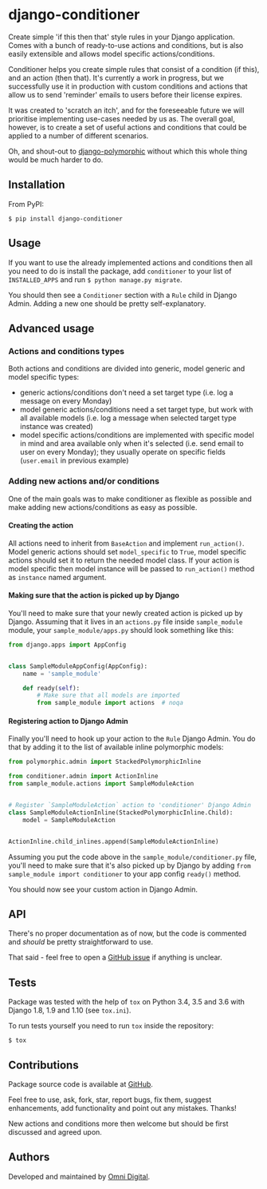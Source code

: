 # django-conditioner
Create simple 'if this then that' style rules in your Django application. Comes with a bunch of ready-to-use actions
and conditions, but is also easily extensible and allows model specific actions/conditions.

Conditioner helps you create simple rules that consist of a condition (if this), and an action (then that). It's
currently a work in progress, but we successfully use it in production with custom conditions and actions that allow us
to send 'reminder' emails to users before their license expires.

It was created to 'scratch an itch', and for the foreseeable future we will prioritise implementing use-cases needed by
us as. The overall goal, however, is to create a set of useful actions and conditions that could be applied to a number
of different scenarios.

Oh, and shout-out to [django-polymorphic][django-polymorphic] without which this whole thing would be much harder to do.

## Installation
From PyPI:

```shell
$ pip install django-conditioner
```

## Usage
If you want to use the already implemented actions and conditions then all you need to do is install the package, add
`conditioner` to your list of `INSTALLED_APPS` and run `$ python manage.py migrate`.

You should then see a `Conditioner` section with a `Rule` child in Django Admin. Adding a new one should be pretty
self-explanatory.

## Advanced usage

### Actions and conditions types
Both actions and conditions are divided into generic, model generic and model specific types:  
- generic actions/conditions don't need a set target type (i.e. log a message on every Monday)
- model generic actions/conditions need a set target type, but work with all available models (i.e. log a message when
 selected target type instance was created)
- model specific actions/conditions are implemented with specific model in mind and area available only when it's
 selected (i.e. send email to user on every Monday); they usually operate on specific fields (`user.email` in 
 previous example)

### Adding new actions and/or conditions
One of the main goals was to make conditioner as flexible as possible and make adding new actions/conditions as easy
as possible.

#### Creating the action
All actions need to inherit from `BaseAction` and implement `run_action()`. Model generic actions should set
`model_specific` to `True`, model specific actions should set it to return the needed model class. If your action is
model specific then model instance will be passed to `run_action()` method as `instance` named argument.

#### Making sure that the action is picked up by Django
You'll need to make sure that your newly created action is picked up by Django. Assuming that it lives in an
`actions.py` file inside `sample_module` module, your `sample_module/apps.py` should look something like this:

```python
from django.apps import AppConfig


class SampleModuleAppConfig(AppConfig):
    name = 'sample_module'

    def ready(self):
        # Make sure that all models are imported
        from sample_module import actions  # noqa
```

#### Registering action to Django Admin
Finally you'll need to hook up your action to the `Rule` Django Admin. You do that by adding it to the list of available
inline polymorphic models:

```python
from polymorphic.admin import StackedPolymorphicInline

from conditioner.admin import ActionInline
from sample_module.actions import SampleModuleAction


# Register `SampleModuleAction` action to 'conditioner' Django Admin
class SampleModuleActionInline(StackedPolymorphicInline.Child):
    model = SampleModuleAction


ActionInline.child_inlines.append(SampleModuleActionInline)
```

Assuming you put the code above in the `sample_module/conditioner.py` file, you'll need to make sure that it's also
picked up by Django by adding `from sample_module import conditioner` to your app config `ready()` method.

You should now see your custom action in Django Admin.

## API
There's no proper documentation as of now, but the code is commented and _should_ be pretty straightforward to use.

That said - feel free to open a [GitHub issue][github add issue] if anything is unclear.

## Tests
Package was tested with the help of `tox` on Python 3.4, 3.5 and 3.6 with Django 1.8, 1.9 and 1.10 (see `tox.ini`).

To run tests yourself you need to run `tox` inside the repository:

```shell
$ tox
```

## Contributions
Package source code is available at [GitHub][github].

Feel free to use, ask, fork, star, report bugs, fix them, suggest enhancements, add functionality and point out any
mistakes. Thanks!

New actions and conditions more then welcome but should be first discussed and agreed upon.

## Authors
Developed and maintained by [Omni Digital][omni digital].


[django-polymorphic]: https://github.com/django-polymorphic/django-polymorphic/
[github]: https://github.com/omni-digital/django-conditioner/
[github add issue]: https://github.com/omni-digital/django-conditioner/issues/new
[omni digital]: https://omni-digital.co.uk/
